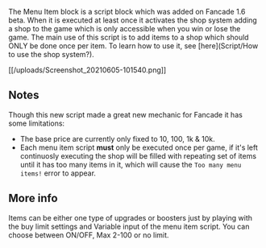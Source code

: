 The Menu Item block is a script block which was added on Fancade 1.6 beta. When it is  executed at least once it activates the shop system adding a shop to the game which is only accessible when you win or lose the game. The main use of this script is to add items to a shop which should ONLY be done once per item. To learn how to use it, see [here](Script/How to use the shop system?).

[[/uploads/Screenshot_20210605-101540.png]]

## Notes
Though this new script made a great new mechanic for Fancade it has some limitations:
* The base price are currently only fixed to 10, 100, 1k & 10k.
* Each menu item script **must** only be executed once per game, if it's left continuosly executing the shop will be filled with repeating set of items until it has too many items in it, which will cause the `Too many menu items!` error to appear.

## More info
Items can be either one type of upgrades or boosters just by playing with the buy limit settings and Variable input of the menu item script. You can choose between ON/OFF, Max 2-100 or no limit.
